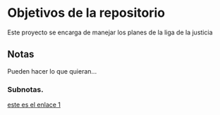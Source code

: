 # Objetivos de la repositorio

Este proyecto se encarga de manejar los planes de la liga de la justicia


## Notas
Pueden hacer lo que quieran...


### Subnotas.



[este es el enlace 1][enlace_1]


[enlace_1]:http://www.google.com
